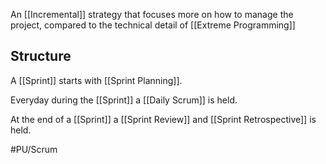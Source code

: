 An [[Incremental]] strategy that focuses more on how to manage the project, compared to the technical detail of [[Extreme Programming]]



## Structure
A [[Sprint]] starts with [[Sprint Planning]].

Everyday during the [[Sprint]] a [[Daily Scrum]] is held.

At the end of a [[Sprint]] a [[Sprint Review]] and [[Sprint Retrospective]] is held.






#PU/Scrum